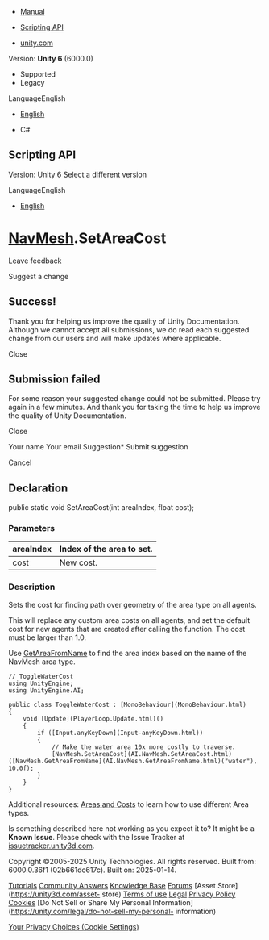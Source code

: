 [ ]()

  * [Manual](../Manual/index.html)
  * [Scripting API](../ScriptReference/index.html)

  * [unity.com](https://unity.com/)

Version: **Unity 6** (6000.0)

  * Supported
  * Legacy

LanguageEnglish

  * [English]()

  * C#

[ ](https://docs.unity3d.com)

## Scripting API

Version: Unity 6 Select a different version

LanguageEnglish

  * [English]()

#  [NavMesh](AI.NavMesh.html).SetAreaCost

Leave feedback

Suggest a change

## Success!

Thank you for helping us improve the quality of Unity Documentation. Although
we cannot accept all submissions, we do read each suggested change from our
users and will make updates where applicable.

Close

## Submission failed

For some reason your suggested change could not be submitted. Please <a>try
again</a> in a few minutes. And thank you for taking the time to help us
improve the quality of Unity Documentation.

Close

Your name Your email Suggestion* Submit suggestion

Cancel

[ ]()

## Declaration

public static void SetAreaCost(int areaIndex, float cost);

### Parameters

areaIndex | Index of the area to set.  
---|---  
cost | New cost.  
  
### Description

Sets the cost for finding path over geometry of the area type on all agents.

This will replace any custom area costs on all agents, and set the default
cost for new agents that are created after calling the function. The cost must
be larger than 1.0.  
  
Use [GetAreaFromName](AI.NavMesh.GetAreaFromName.html) to find the area index
based on the name of the NavMesh area type.

    
    
    // ToggleWaterCost
    using UnityEngine;
    using UnityEngine.AI;  
      
    public class ToggleWaterCost : [MonoBehaviour](MonoBehaviour.html)
    {
        void [Update](PlayerLoop.Update.html)()
        {
            if ([Input.anyKeyDown](Input-anyKeyDown.html))
            {
                // Make the water area 10x more costly to traverse.
                [NavMesh.SetAreaCost](AI.NavMesh.SetAreaCost.html)([NavMesh.GetAreaFromName](AI.NavMesh.GetAreaFromName.html)("water"), 10.0f);
            }
        }
    }
    

Additional resources: [Areas and
Costs](https://docs.unity3d.com/Packages/com.unity.ai.navigation@2.0/manual/AreasAndCosts.html)
to learn how to use different Area types.

Is something described here not working as you expect it to? It might be a
**Known Issue**. Please check with the Issue Tracker at
[issuetracker.unity3d.com](https://issuetracker.unity3d.com).

Copyright ©2005-2025 Unity Technologies. All rights reserved. Built from:
6000.0.36f1 (02b661dc617c). Built on: 2025-01-14.

[Tutorials](https://unity3d.com/learn) [Community
Answers](https://answers.unity3d.com) [Knowledge
Base](https://support.unity3d.com/hc/en-us)
[Forums](https://forum.unity3d.com) [Asset Store](https://unity3d.com/asset-
store) [Terms of use](https://docs.unity3d.com/Manual/TermsOfUse.html)
[Legal](https://unity.com/legal) [Privacy
Policy](https://unity.com/legal/privacy-policy)
[Cookies](https://unity.com/legal/cookie-policy) [Do Not Sell or Share My
Personal Information](https://unity.com/legal/do-not-sell-my-personal-
information)

[Your Privacy Choices (Cookie Settings)](javascript:void\(0\);)

